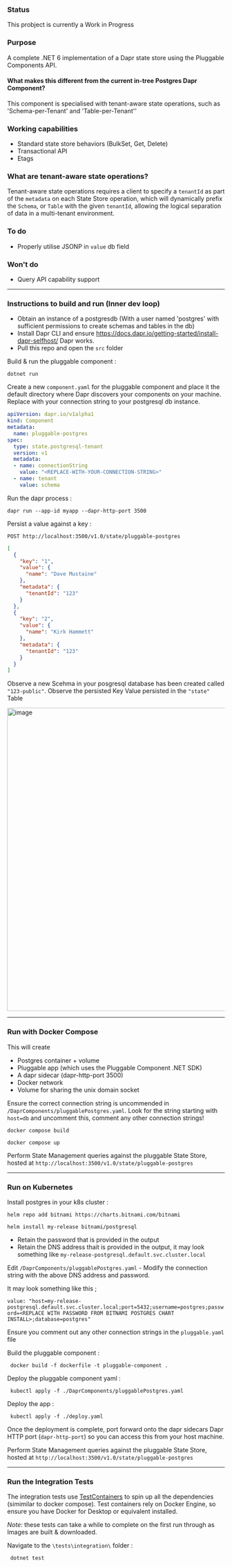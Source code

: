 ### Status

This probject is currently a Work in Progress

### Purpose

A complete .NET 6 implementation of a Dapr state store using the Pluggable Components API.

#### What makes this different from the current in-tree Postgres Dapr Component? 

This component is specialised with tenant-aware state operations, such as 'Schema-per-Tenant' and 'Table-per-Tenant''

### Working capabilities

- Standard state store behaviors (BulkSet, Get, Delete)
- Transactional API
- Etags

### What are tenant-aware state operations?

Tenant-aware state operations requires a client to specify a `tenantId` as part of the `metadata` on each State Store operation, which will dynamically prefix the `Schema`, or `Table` with the given `tenantId`, allowing the logical separation of data in a multi-tenant environment.

### To do

- Properly utilise JSONP in `value` db field

### Won't do

- Query API capability support

---

### Instructions to build and run (Inner dev loop)

- Obtain an instance of a postgresdb (With a user named 'postgres' with sufficient permissions to create schemas and tables in the db)
- Install Dapr CLI and ensure https://docs.dapr.io/getting-started/install-dapr-selfhost/ Dapr works.
- Pull this repo and open the `src` folder

Build & run the pluggable component :

`dotnet run`

Create a new `component.yaml` for the pluggable component and place it the default directory where Dapr discovers your components on your machine. Replace with your connection string to your postgresql db instance.

```yaml
apiVersion: dapr.io/v1alpha1
kind: Component
metadata:
  name: pluggable-postgres
spec:
  type: state.postgresql-tenant
  version: v1
  metadata:
  - name: connectionString
    value: "<REPLACE-WITH-YOUR-CONNECTION-STRING>"
  - name: tenant
    value: schema
```

Run the dapr process :

`dapr run --app-id myapp --dapr-http-port 3500`

Persist a value against a key :

`POST http://localhost:3500/v1.0/state/pluggable-postgres`

```json
[
  {
    "key": "1",
    "value": {
      "name": "Dave Mustaine"
    },
    "metadata": {
      "tenantId": "123"
    }
  },
  {
    "key": "2",
    "value": {
      "name": "Kirk Hammett"
    },
    "metadata": {
      "tenantId": "123"
    }
  }
]
```

Observe a new Scehma in your posgresql database has been created called `"123-public"`. Observe the persisted Key Value persisted in the `"state"` Table

<img width="702" alt="image" src="https://user-images.githubusercontent.com/4224880/202821328-95b9f1d6-49a3-431d-bd48-d673178a1f8f.png">

---

### Run with Docker Compose

This will create 
- Postgres container + volume
- Pluggable app (which uses the Pluggable Component .NET SDK)
- A dapr sidecar (dapr-http-port 3500)
- Docker network
- Volume for sharing the unix domain socket

Ensure the correct connection string is uncommended in `/DaprComponents/pluggablePostgres.yaml`. Look for the string starting with `host=db` and uncomment this, comment  any other connection strings!

`docker compose build`

`docker compose up`

Perform State Management queries against the pluggable State Store, hosted at `http://localhost:3500/v1.0/state/pluggable-postgres`

---

### Run on Kubernetes

Install postgres in your k8s cluster :

`helm repo add bitnami https://charts.bitnami.com/bitnami`

`helm install my-release bitnami/postgresql`

- Retain the password that is provided in the output
- Retain the DNS address thait is provided in the output, it may look something like `my-release-postgresql.default.svc.cluster.local`


Edit `/DaprComponents/pluggablePostgres.yaml` - Modify the connection string with the above DNS address and password.

It may look something like this ; 

`value: "host=my-release-postgresql.default.svc.cluster.local;port=5432;username=postgres;password=<REPLACE WITH PASSWORD FROM BITNAMI POSTGRES CHART INSTALL>;database=postgres"`

Ensure you comment out any other connection strings in the `pluggable.yaml` file

Build the pluggable component :

` docker build -f dockerfile -t pluggable-component .`

Deploy the pluggable component yaml : 

` kubectl apply -f ./DaprComponents/pluggablePostgres.yaml`

Deploy the app : 

` kubectl apply -f ./deploy.yaml`

Once the deployment is complete, port forward onto the dapr sidecars Dapr HTTP port (`dapr-http-port`) so you can access this from your host machine.

Perform State Management queries against the pluggable State Store, hosted at `http://localhost:3500/v1.0/state/pluggable-postgres`

---

### Run the Integration Tests

The integration tests use [TestContainers](https://dotnet.testcontainers.org/) to spin up all the dependencies (simimilar to docker compose). Test containers rely on Docker Engine, so ensure you have Docker for Desktop or equivalent installed.

_Note:_ these tests can take a while to complete on the first run through as Images are built & downloaded.

Navigate to the `\tests\integration\` folder : 

` dotnet test`